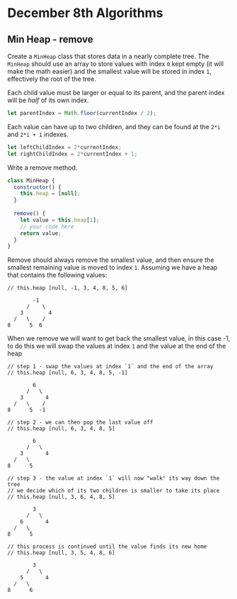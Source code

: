 # December 8th Algorithms

## Min Heap - remove

Create a `MinHeap` class that stores data in a nearly complete tree. The `MinHeap` should use an array to store values with index `0` kept empty (it will make the math easier) and the smallest value will be stored in index `1`, effectively the root of the tree.

Each child value must be larger or equal to its parent, and the parent index will be *half* of its own index. 

```js
let parentIndex = Math.floor(currentIndex / 2);
```

Each value can have up to two children, and they can be found at the `2*i` and `2*i + 1` indexes.

```js
let leftChildIndex = 2*currentIndex;
let rightChildIndex = 2*currentIndex + 1;
```

Write a remove method.

```js
class MinHeap {
  constructor() {
    this.heap = [null];
  }
  
  remove() {
    let value = this.heap[1];
    // your code here
    return value;
  }
}
```

Remove should always remove the smallest value, and then ensure the smallest remaining value is moved to index `1`. Assuming we have a heap that contains the following values:

```
// this.heap [null, -1, 3, 4, 8, 5, 6] 

        -1
      /    \
    3        4
  /   \    / 
8      5  6
```

When we remove we will want to get back the smallest value, in this case -1, to do this we will swap the values at index `1` and the value at the end of the heap

```
// step 1 - swap the values at index `1` and the end of the array 
// this.heap [null, 6, 3, 4, 8, 5, -1] 

        6
      /   \
    3       4
  /   \    / 
8      5  -1

// step 2 - we can then pop the last value off
// this.heap [null, 6, 3, 4, 8, 5] 

        6
      /   \
    3       4
  /   \    
8      5  

// step 3 - the value at index `1` will now "walk" its way down the tree
// we decide which of its two children is smaller to take its place
// this.heap [null, 3, 6, 4, 8, 5] 

        3
      /   \
    6       4
  /   \    
8      5  

// this process is continued until the value finds its new home
// this.heap [null, 3, 5, 4, 8, 6] 

        3
      /   \
    5       4
  /   \    
8      6 
```


